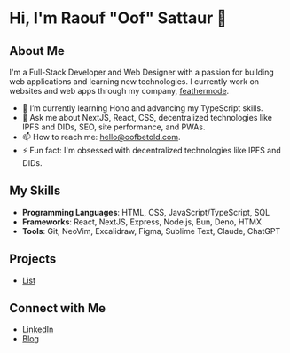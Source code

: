 # Hi, I'm Raouf "Oof" Sattaur 👋

## About Me

I'm a Full-Stack Developer and Web Designer with a passion for building web applications and learning new technologies. I currently work on websites and web apps through my company, [feathermode](https://feathermode.com).

- 🌱 I’m currently learning Hono and advancing my TypeScript skills.
- 💬 Ask me about NextJS, React, CSS, decentralized technologies like IPFS and DIDs, SEO, site performance, and PWAs.
- 📫 How to reach me: hello@oofbetold.com.
- ⚡ Fun fact: I'm obsessed with decentralized technologies like IPFS and DIDs.

## My Skills

- **Programming Languages**: HTML, CSS, JavaScript/TypeScript, SQL
- **Frameworks**: React, NextJS, Express, Node.js, Bun, Deno, HTMX
- **Tools**: Git, NeoVim, Excalidraw, Figma, Sublime Text, Claude, ChatGPT

## Projects

- [List](https://oofbetold.com#work) 

## Connect with Me

- [LinkedIn](https://www.linkedin.com/in/raoufsattaur/)
- [Blog](https://feathermode.com/blog)

